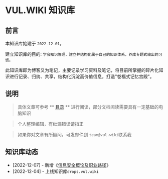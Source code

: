 # VUL.WIKI 知识库

## 前言

本知识库始建于 `2022-12-01`。

建立知识库的目的: `学会知识管理，建立并结构化属于自己的知识体系，养成专题式输出的习惯。`

此知识库即为博客又为笔记，主要记录学习资料及笔记，将目前所掌握的碎片化知识进行记录、归纳、共享，结构化沉淀高价值信息，打造"卷福式记忆宫殿"。

## 说明

> 具体文章可参考 ** [目录](DROPS.md) ** 进行阅读，部分文档阅读需要具有一定基础的电脑知识

> 个人整理编辑，有纰漏错误请指正

> 如果你对文章有所疑问，可发邮件到 `team@vul.wiki`联系我

## 知识库动态
  * [2022-12-07] - 新增《[信息安全概论及职业路径](https://drops.vul.wiki/drops/信息安全概论及职业路径//)》
  * [2022-12-04] - 上线知识库`drops.vul.wiki`
